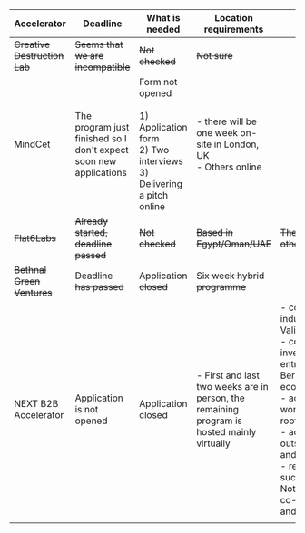 | Accelerator                  | Deadline                                                          | What is needed                                                                                  | Location requirements                                                                      | Notes                                                                                                                                                                                                                                                                                                                |
| ---------------------------- | ----------------------------------------------------------------- | ----------------------------------------------------------------------------------------------- | ------------------------------------------------------------------------------------------ | -------------------------------------------------------------------------------------------------------------------------------------------------------------------------------------------------------------------------------------------------------------------------------------------------------------------- |
| ~~Creative Destruction Lab~~ | ~~Seems that we are incompatible~~                                | ~~Not checked~~                                                                                 | ~~Not sure~~                                                                               |                                                                                                                                                                                                                                                                                                                      |
| MindCet                      | The program just finished so I don't expect soon new applications | Form not opened<br><br>1) Application form<br>2) Two interviews<br>3) Delivering a pitch online | - there will be one week on-site in London, UK<br>- Others online                          |                                                                                                                                                                                                                                                                                                                      |
| ~~Flat6Labs~~                | ~~Already started, deadline passed~~                              | ~~Not checked~~                                                                                 | ~~Based in Egypt/Oman/UAE~~                                                                | ~~They are focused on other sectors~~                                                                                                                                                                                                                                                                                |
| ~~Bethnal Green Ventures~~   | ~~Deadline has passed~~                                           | ~~Application closed~~                                                                          | ~~Six week hybrid programme~~                                                              |                                                                                                                                                                                                                                                                                                                      |
| NEXT B2B Accelerator         | Application is not opened                                         | Application closed                                                                              | - First and last two weeks are in person, the remaining program is hosted mainly virtually | - connect to the industry network of Vali and ESMT<br>- connect to investors and entrepreneurs of the Berlin startup ecosystem<br>- access our co-working space and rooftop terrace <br>- access outstanding mentors and coaches<br>- receive perks, such as AWS or Notion, access to co-working space and many more |
|                              |                                                                   |                                                                                                 |                                                                                            |                                                                                                                                                                                                                                                                                                                      |
